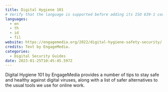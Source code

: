 ```yaml
---
title: Digital Hygiene 101
# Verify that the language is supported before adding its ISO 639-1 code here. without the country code, i.e. ms instead of ms_MY.
languages:
  - en
  - th
  - id
  - fil
website: https://engagemedia.org/2022/digital-hygiene-safety-security/
credits: Text by EngageMedia.
categories:
  - Digital Security Guides
date: 2023-01-25T10:45:45.597Z
---
```

Digital Hygiene 101 by EngageMedia provides a number of tips to stay safe and healthy against digital viruses, along with a list of safer alternatives to the usual tools we use for online work.
